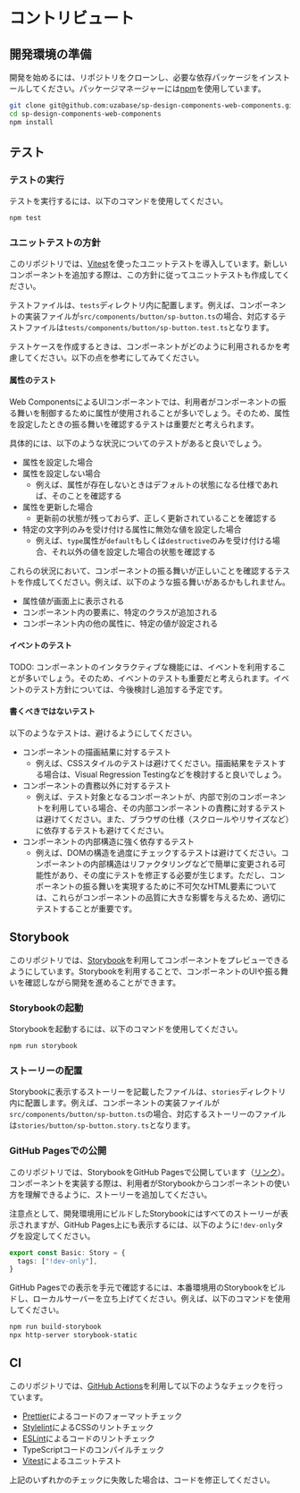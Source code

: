 # コントリビュート

## 開発環境の準備

開発を始めるには、リポジトリをクローンし、必要な依存パッケージをインストールしてください。パッケージマネージャーには[npm](https://www.npmjs.com/)を使用しています。

```sh
git clone git@github.com:uzabase/sp-design-components-web-components.git
cd sp-design-components-web-components
npm install
```

## テスト

### テストの実行

テストを実行するには、以下のコマンドを使用してください。

```sh
npm test
```

### ユニットテストの方針

このリポジトリでは、[Vitest](https://vitest.dev/)を使ったユニットテストを導入しています。新しいコンポーネントを追加する際は、この方針に従ってユニットテストも作成してください。

テストファイルは、`tests`ディレクトリ内に配置します。例えば、コンポーネントの実装ファイルが`src/components/button/sp-button.ts`の場合、対応するテストファイルは`tests/components/button/sp-button.test.ts`となります。

テストケースを作成するときは、コンポーネントがどのように利用されるかを考慮してください。以下の点を参考にしてみてください。

#### 属性のテスト

Web ComponentsによるUIコンポーネントでは、利用者がコンポーネントの振る舞いを制御するために属性が使用されることが多いでしょう。そのため、属性を設定したときの振る舞いを確認するテストは重要だと考えられます。

具体的には、以下のような状況についてのテストがあると良いでしょう。

- 属性を設定した場合
- 属性を設定しない場合
  - 例えば、属性が存在しないときはデフォルトの状態になる仕様であれば、そのことを確認する
- 属性を更新した場合
  - 更新前の状態が残っておらず、正しく更新されていることを確認する
- 特定の文字列のみを受け付ける属性に無効な値を設定した場合
  - 例えば、`type`属性が`default`もしくは`destructive`のみを受け付ける場合、それ以外の値を設定した場合の状態を確認する

これらの状況において、コンポーネントの振る舞いが正しいことを確認するテストを作成してください。例えば、以下のような振る舞いがあるかもしれません。

- 属性値が画面上に表示される
- コンポーネント内の要素に、特定のクラスが追加される
- コンポーネント内の他の属性に、特定の値が設定される

#### イベントのテスト

TODO: コンポーネントのインタラクティブな機能には、イベントを利用することが多いでしょう。そのため、イベントのテストも重要だと考えられます。イベントのテスト方針については、今後検討し追加する予定です。

#### 書くべきではないテスト

以下のようなテストは、避けるようにしてください。

- コンポーネントの描画結果に対するテスト
  - 例えば、CSSスタイルのテストは避けてください。描画結果をテストする場合は、Visual Regression Testingなどを検討すると良いでしょう。
- コンポーネントの責務以外に対するテスト
  - 例えば、テスト対象となるコンポーネントが、内部で別のコンポーネントを利用している場合、その内部コンポーネントの責務に対するテストは避けてください。また、ブラウザの仕様（スクロールやリサイズなど）に依存するテストも避けてください。
- コンポーネントの内部構造に強く依存するテスト
  - 例えば、DOMの構造を過度にチェックするテストは避けてください。コンポーネントの内部構造はリファクタリングなどで簡単に変更される可能性があり、その度にテストを修正する必要が生じます。ただし、コンポーネントの振る舞いを実現するために不可欠なHTML要素については、これらがコンポーネントの品質に大きな影響を与えるため、適切にテストすることが重要です。

## Storybook

このリポジトリでは、[Storybook](https://storybook.js.org/)を利用してコンポーネントをプレビューできるようにしています。Storybookを利用することで、コンポーネントのUIや振る舞いを確認しながら開発を進めることができます。

### Storybookの起動

Storybookを起動するには、以下のコマンドを使用してください。

```sh
npm run storybook
```

### ストーリーの配置

Storybookに表示するストーリーを記載したファイルは、`stories`ディレクトリ内に配置します。例えば、コンポーネントの実装ファイルが`src/components/button/sp-button.ts`の場合、対応するストーリーのファイルは`stories/button/sp-button.story.ts`となります。

### GitHub Pagesでの公開

このリポジトリでは、StorybookをGitHub Pagesで公開しています（[リンク](https://uzabase.github.io/sp-design-components-web-components/)）。コンポーネントを実装する際は、利用者がStorybookからコンポーネントの使い方を理解できるように、ストーリーを追加してください。

注意点として、開発環境用にビルドしたStorybookにはすべてのストーリーが表示されますが、GitHub Pages上にも表示するには、以下のように`!dev-only`タグを設定してください。

```ts
export const Basic: Story = {
  tags: ["!dev-only"],
}
```

GitHub Pagesでの表示を手元で確認するには、本番環境用のStorybookをビルドし、ローカルサーバーを立ち上げてください。例えば、以下のコマンドを使用してください。

```sh
npm run build-storybook
npx http-server storybook-static
```

## CI

このリポジトリでは、[GitHub Actions](https://github.com/features/actions)を利用して以下のようなチェックを行っています。

- [Prettier](https://prettier.io/)によるコードのフォーマットチェック
- [Stylelint](https://stylelint.io/)によるCSSのリントチェック
- [ESLint](https://eslint.org/)によるコードのリントチェック
- TypeScriptコードのコンパイルチェック
- [Vitest](https://vitest.dev/)によるユニットテスト

上記のいずれかのチェックに失敗した場合は、コードを修正してください。
